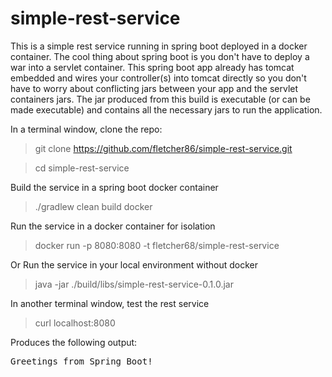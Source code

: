 # simple-rest-service

This is a simple rest service running in spring boot deployed in a docker container.
The cool thing about spring boot is you don't have to deploy a war into a servlet
container.  This spring boot app already has tomcat embedded and wires your controller(s)
into tomcat directly so you don't have to worry about conflicting jars between your
app and the servlet containers jars.  The jar produced from this build is 
executable (or can be made executable) and contains all the necessary jars to run 
the application.

In a terminal window, clone the repo:

> git clone https://github.com/fletcher86/simple-rest-service.git

> cd simple-rest-service

Build the service in a spring boot docker container
> ./gradlew clean build docker

Run the service in a docker container for isolation
> docker run -p 8080:8080 -t fletcher68/simple-rest-service

Or Run the service in your local environment without docker
> java -jar ./build/libs/simple-rest-service-0.1.0.jar

In another terminal window, test the rest service

> curl localhost:8080

Produces the following output:

<pre>
Greetings from Spring Boot!
</pre>
